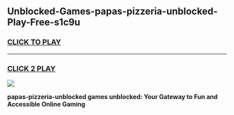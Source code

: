 
## Unblocked-Games-papas-pizzeria-unblocked-Play-Free-s1c9u
<h3>
<a href="https://premium76.site?title=papas-pizzeria-unblocked&ref=10A">CLICK TO PLAY</a></h3>
<hr>

<h3>
<a href="https://premium76.site?title=papas-pizzeria-unblocked&ref=10A">CLICK 2 PLAY</a>
  
</h3>

<a href="https://premium76.site?title=papas-pizzeria-unblocked&ref=10A"><img src="https://clearcache.store/games.png"></a>


**papas-pizzeria-unblocked games unblocked: Your Gateway to Fun and Accessible Online Gaming**
